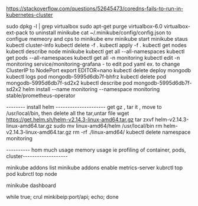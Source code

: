 https://stackoverflow.com/questions/52645473/coredns-fails-to-run-in-kubernetes-cluster

sudo dpkg -l | grep virtualbox
sudo  apt-get purge virtualbox-6.0 virtualbox-ext-pack  to  uninstall minikube
cat ~/.minikube/config/config.json   to configue memeory and cps to minikube
env
minikube start
minikube staus
kubectl cluster-info
kubectl delete -f .
kubectl apply -f .
kubectl get nodes
kubectl describe node  minikube
kubectl get all --all-namespaces
kubectl get pods --all-namespaces
kubectl get all -n monitoring
kubectl edit -n monitoring service/monitoring-grafana    - to  edit pod yaml ex. to change ClusterIP to NodePort
export EDITOR=nano
kubectl delete deploy mongodb
kubectl logs pod  mongodb-5995d6db7f-bhfrz
kubectl delete pod mongodb-5995d6db7f-sd2x2
kubectl describe pod mongodb-5995d6db7f-sd2x2 
helm install --name monitoring --namespace monitoring stable/prometheus-operator

-------- install helm --------------------- get gz , tar it , move to /usr/local/bin, then delete all the tar,untar file
wget https://get.helm.sh/helm-v2.14.3-linux-amd64.tar.gz
tar zxvf helm-v2.14.3-linux-amd64.tar.gz 
sudo mv linux-amd64/helm /usr/local/bin
rm helm-v2.14.3-linux-amd64.tar.gz
rm -rf ./linux-amd64/
kubectl delete namespace monitoring

---------- hom much usage memory usage ie profiling of container, pods, cluster-------------------

minikube addons list
minikube addons enable metrics-server
kubrctl top pod
kubrctl top node

minikube dashboard

while true; crul minkibeip:port/api; echo; done








